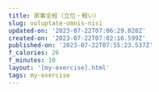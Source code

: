 ```yaml
---
title: 家事全般（立位・軽い）
slug: voluptate-omnis-nisi
updated-on: '2023-07-22T07:06:29.028Z'
created-on: '2023-07-22T07:02:16.599Z'
published-on: '2023-07-22T07:55:23.537Z'
f_calories: 26
f_minutes: 10
layout: '[my-exercise].html'
tags: my-exercise
---
```



